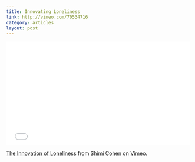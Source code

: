 ```yaml
---
title: Innovating Loneliness
link: http://vimeo.com/70534716
category: articles
layout: post
---
```


<div class="flex-video widescreen">
  <iframe src="//player.vimeo.com/video/70534716" width="500" height="281" frameborder="0" webkitallowfullscreen mozallowfullscreen allowfullscreen></iframe> <p><a href="http://vimeo.com/70534716">The Innovation of Loneliness</a> from <a href="http://vimeo.com/shimicohen">Shimi Cohen</a> on <a href="https://vimeo.com">Vimeo</a>.</p>
</div>

[1]: http://vimeo.com/70534716
[2]: http://www.ted.com/talks/sherry_turkle_alone_together
